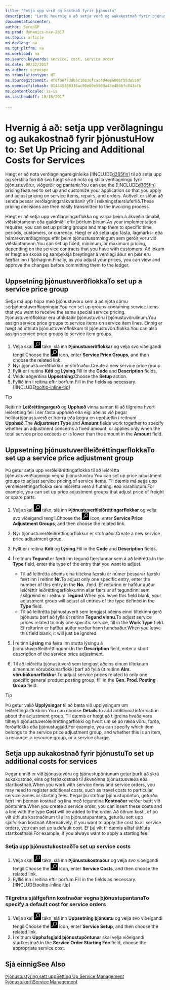 ```yaml
---
title: "Setja upp verð og kostnað fyrir þjónustu"
description: "Lærðu hvernig á að setja verð og aukakostnað fyrir þjónustu."
documentationcenter: 
author: SorenGP
ms.prod: dynamics-nav-2017
ms.topic: article
ms.devlang: na
ms.tgt_pltfrm: na
ms.workload: na
ms.search.keywords: service, cost, service order
ms.date: 08/22/2017
ms.author: sgroespe
ms.translationtype: HT
ms.sourcegitcommit: 4fefaef7380ac10836fcac404eea006f55d8556f
ms.openlocfilehash: 014445360336ac00e00e5569a48e4866fc843afb
ms.contentlocale: is-is
ms.lasthandoff: 10/16/2017

---
```


# <a name="how-to-set-up-pricing-and-additional-costs-for-services"></a><span data-ttu-id="4897f-103">Hvernig á að: setja upp verðlagningu og aukakostnað fyrir þjónustu</span><span class="sxs-lookup"><span data-stu-id="4897f-103">How to: Set Up Pricing and Additional Costs for Services</span></span>
<span data-ttu-id="4897f-104">Hægt er að nota verðlagningareiginleika [!INCLUDE[d365fin](includes/d365fin_md.md)] til að setja upp og sérstilla forritið svo hægt sé að nota og stilla verðlagningu fyrir þjónustuvörur, viðgerðir og pantanir.</span><span class="sxs-lookup"><span data-stu-id="4897f-104">You can use the [!INCLUDE[d365fin](includes/d365fin_md.md)] pricing features to set up and customize your application so that you apply and adjust pricing on service items, repairs, and orders.</span></span> <span data-ttu-id="4897f-105">Auðvelt er síðan að senda þessar verðlagningarákvarðanir yfir í reikningsfærsluferlið.</span><span class="sxs-lookup"><span data-stu-id="4897f-105">These pricing decisions are then easily transmitted to the invoicing process.</span></span>  
  
<span data-ttu-id="4897f-106">Hægt er að setja upp verðlagningarflokka og varpa þeim á ákveðin tímabil, viðskiptamenn eða gjaldmiðil eftir þörfum þínum.</span><span class="sxs-lookup"><span data-stu-id="4897f-106">As your implementation requires, you can set up pricing groups and map them to specific time periods, customers, or currency.</span></span> <span data-ttu-id="4897f-107">Hægt er að setja upp fasta, lágmarks- eða hámarksverðlagningu eftir þeim þjónustusamningum sem gerðir voru við viðskiptamenn.</span><span class="sxs-lookup"><span data-stu-id="4897f-107">You can set up fixed, minimum, or maximum pricing, depending on the service contracts that you have with customers.</span></span> <span data-ttu-id="4897f-108">Að lokum er hægt að skoða og samþykkja breytingar á verðlagi áður en þær eru færðar inn í fjárhaginn.</span><span class="sxs-lookup"><span data-stu-id="4897f-108">Finally, as you adjust your prices, you can view and approve the changes before committing them to the ledger.</span></span>  

## <a name="to-set-up-a-service-price-group"></a><span data-ttu-id="4897f-109">Uppsetning þjónustuverðflokka</span><span class="sxs-lookup"><span data-stu-id="4897f-109">To set up a service price group</span></span>
<span data-ttu-id="4897f-110">Setja má upp hópa með þjónustuvöru sem á að njóta sömu sérþjónustuverðlagningar.</span><span class="sxs-lookup"><span data-stu-id="4897f-110">You can set up groups containing service items that you want to receive the same special service pricing.</span></span> <span data-ttu-id="4897f-111">Þjónustuverðflokkar eru úthlutaðir þjónustuvöru í þjónustuvörulínum.</span><span class="sxs-lookup"><span data-stu-id="4897f-111">You assign service price groups to service items on service item lines.</span></span> <span data-ttu-id="4897f-112">Einnig er hægt að úthluta þjónustuverðflokkum til þjónustuvöruflokka.</span><span class="sxs-lookup"><span data-stu-id="4897f-112">You can also assign service price groups to service item groups.</span></span>  

1. <span data-ttu-id="4897f-113">Velja skal ![Leit að síðu eða skýrslu](media/ui-search/search_small.png "Leit að síðu eða skýrslu táknið") tákn, slá inn **Þjónustuverðflokkar** og velja svo viðeigandi tengil.</span><span class="sxs-lookup"><span data-stu-id="4897f-113">Choose the ![Search for Page or Report](media/ui-search/search_small.png "Search for Page or Report icon") icon, enter **Service Price Groups**, and then choose the related link.</span></span>  
2. <span data-ttu-id="4897f-114">Nýr þjónustuverðflokkur er stofnaður.</span><span class="sxs-lookup"><span data-stu-id="4897f-114">Create a new service price group.</span></span>  
3. <span data-ttu-id="4897f-115">Fyllt er í reitina **Kóti** og **Lýsing**.</span><span class="sxs-lookup"><span data-stu-id="4897f-115">Fill in the **Code** and **Description** fields.</span></span>  
4. <span data-ttu-id="4897f-116">Veldu aðgerðina **Uppsetning**.</span><span class="sxs-lookup"><span data-stu-id="4897f-116">Choose the **Setup** action.</span></span>  
2. <span data-ttu-id="4897f-117">Fyllið inn í reitina eftir þörfum.</span><span class="sxs-lookup"><span data-stu-id="4897f-117">Fill in the fields as necessary.</span></span> [!INCLUDE[tooltip-inline-tip](includes/tooltip-inline-tip_md.md)]  

 > [!Tip]
 > <span data-ttu-id="4897f-118">Reitirnir **Leiðréttingargerð** og **Upphæð** vinna saman til að tilgreina hvort leiðrétting feli í sér fasta upphæð eða eigi aðeins við þegar heildarþjónustuverð er hærra eða lægra en upphæðin í reitnum **Upphæð**.</span><span class="sxs-lookup"><span data-stu-id="4897f-118">The **Adjustment Type** and **Amount** fields work together to specify whether an adjustment concerns a fixed amount, or applies only when the total service price exceeds or is lower than the amount in the **Amount** field.</span></span>  

## <a name="to-set-up-a-service-price-adjustment-group"></a><span data-ttu-id="4897f-119">Uppsetning þjónustuverðleiðréttingarflokka</span><span class="sxs-lookup"><span data-stu-id="4897f-119">To set up a service price adjustment group</span></span>  
<span data-ttu-id="4897f-120">Þú getur setja upp verðleiðréttingaflokka til að leiðrétta þjónustuverðlagningu vegna þjónustuvöru.</span><span class="sxs-lookup"><span data-stu-id="4897f-120">You can set up price adjustment groups to adjust service pricing of service items.</span></span> <span data-ttu-id="4897f-121">Til dæmis má setja upp verðleiðréttingarflokka sem leiðrétta verð á flutningi eða varahlutum.</span><span class="sxs-lookup"><span data-stu-id="4897f-121">For example, you can set up price adjustment groups that adjust price of freight or spare parts.</span></span>  
  
1. <span data-ttu-id="4897f-122">Velja skal ![Leit að síðu eða skýrslu](media/ui-search/search_small.png "Leit að síðu eða skýrslu táknið") tákn, slá inn **Þjónustuverðleiðréttingarflokkar** og velja svo viðeigandi tengil.</span><span class="sxs-lookup"><span data-stu-id="4897f-122">Choose the ![Search for Page or Report](media/ui-search/search_small.png "Search for Page or Report icon") icon, enter **Service Price Adjustment Groups**, and then choose the related link.</span></span>  
2. <span data-ttu-id="4897f-123">Nýr þjónustuverðleiðréttingarflokkur er stofnaður.</span><span class="sxs-lookup"><span data-stu-id="4897f-123">Create a new service price adjustment group.</span></span>  
3. <span data-ttu-id="4897f-124">Fyllt er í reitina **Kóti** og **Lýsing**.</span><span class="sxs-lookup"><span data-stu-id="4897f-124">Fill in the **Code** and **Description** fields.</span></span>  
4. <span data-ttu-id="4897f-125">Í reitnum **Tegund** er færð inn tegund færslunnar sem á að leiðrétta.</span><span class="sxs-lookup"><span data-stu-id="4897f-125">In the **Type** field, enter the type of the entry that you want to adjust.</span></span>  
  
    * <span data-ttu-id="4897f-126">Til að leiðrétta aðeins eina tiltekna færslu er númer þessarar færslu fært inn í reitinn **Nr.**</span><span class="sxs-lookup"><span data-stu-id="4897f-126">To adjust only one specific entry, enter the number of this entry in the **No.**</span></span> <span data-ttu-id="4897f-127">.</span><span class="sxs-lookup"><span data-stu-id="4897f-127">field.</span></span> <span data-ttu-id="4897f-128">Ef reiturinn er hafður auður leiðréttir leiðréttingarflokkurinn allar færslur af tegundinni sem skilgreind er í reitnum **Tegund**.</span><span class="sxs-lookup"><span data-stu-id="4897f-128">When you leave this field blank, your adjustment group will adjust all entries of the type defined in the **Type** field.</span></span>  
    * <span data-ttu-id="4897f-129">Til að leiðrétta þjónustuverð sem tengjast aðeins einni tiltekinni gerð þjónustu þarf að fylla út reitinn **Tegund vinnu**.</span><span class="sxs-lookup"><span data-stu-id="4897f-129">To adjust service prices related to only one specific service, fill in the **Work Type** field.</span></span> <span data-ttu-id="4897f-130">Ef reiturinn er hafður auður verður hann hundsaður.</span><span class="sxs-lookup"><span data-stu-id="4897f-130">When you leave this field blank, it will just be ignored.</span></span>  
  
5. <span data-ttu-id="4897f-131">Í reitinn **Lýsing** má færa inn stutta lýsingu á þjónustuverðleiðréttingunni.</span><span class="sxs-lookup"><span data-stu-id="4897f-131">In the **Description** field, enter a short description of the service price adjustment.</span></span>  
6. <span data-ttu-id="4897f-132">Til að leiðrétta þjónustuverð sem tengjast aðeins einum tilteknum almennum vörubókunarflokki þarf að fylla út reitinn **Alm. vörubókunarflokkur**.</span><span class="sxs-lookup"><span data-stu-id="4897f-132">To adjust service prices related to only one specific general product posting group, fill in the **Gen. Prod. Posting Group** field.</span></span>

> [!Tip]
> <span data-ttu-id="4897f-133">Þú getur valið **Upplýsingar** til að bæta við upplýsingum um leiðréttingarflokkinn.</span><span class="sxs-lookup"><span data-stu-id="4897f-133">You can choose **Details** to add additional information about the adjustment group.</span></span> <span data-ttu-id="4897f-134">Til dæmis er hægt að tilgreina hvaða vara tilheyri þjónustuverðleiðréttingarflokki og hvort um sé að ræða vöru, forða, forðaflokks eða þjónustugjald.</span><span class="sxs-lookup"><span data-stu-id="4897f-134">For example, you can specify which item belongs to the service price adjustment group, and whether this is an item, a resource, a resource group, or a service charge.</span></span>  

## <a name="to-set-up-additional-costs-for-services"></a><span data-ttu-id="4897f-135">Setja upp  aukakostnað fyrir þjónustu</span><span class="sxs-lookup"><span data-stu-id="4897f-135">To set up additional costs for services</span></span>
<span data-ttu-id="4897f-136">Þegar unnið er við þjónustuvöru og þjónustupöntunum getur þurft að skrá aukakostnað, eins og ferðakostnað til ákveðinna þjónustusvæða eða startkostnað.</span><span class="sxs-lookup"><span data-stu-id="4897f-136">When you work with service items and service orders, you may need to register additional costs, such as travel costs to particular service zones or starting fees.</span></span> <span data-ttu-id="4897f-137">Þegar þú stofnar þjónustupöntun, geturðu fært inn þennan kostnað og lína með tegundina **Kostnaður** verður bætt við pöntunina.</span><span class="sxs-lookup"><span data-stu-id="4897f-137">When you create a service order, you can insert these costs and a line with the type **Cost** will be added to the order.</span></span> <span data-ttu-id="4897f-138">Að öðrum kosti, ef þú vilt úthluta kostnaðinum til allra þjónustupantana, geturðu sett upp sjálfvirkan kostnað.</span><span class="sxs-lookup"><span data-stu-id="4897f-138">Alternatively, if you want to apply the cost to all service orders, you can set up a default cost.</span></span> <span data-ttu-id="4897f-139">Ef þú vilt til dæmis alltaf úthluta startkostnaði.</span><span class="sxs-lookup"><span data-stu-id="4897f-139">For example, if you always want to apply a starting fee.</span></span>
  
### <a name="to-set-up-service-costs"></a><span data-ttu-id="4897f-140">Setja upp þjónustukostnað</span><span class="sxs-lookup"><span data-stu-id="4897f-140">To set up service costs</span></span>
1. <span data-ttu-id="4897f-141">Velja skal ![Leit að síðu eða skýrslu](media/ui-search/search_small.png "Leit að síðu eða skýrslu táknið") tákn, slá inn **Þjónustukostnaður** og velja svo viðeigandi tengil.</span><span class="sxs-lookup"><span data-stu-id="4897f-141">Choose the ![Search for Page or Report](media/ui-search/search_small.png "Search for Page or Report icon") icon, enter **Service Costs**, and then choose the related link.</span></span> 
2. <span data-ttu-id="4897f-142">Fyllið inn í reitina eftir þörfum.</span><span class="sxs-lookup"><span data-stu-id="4897f-142">Fill in the fields as necessary.</span></span> [!INCLUDE[tooltip-inline-tip](includes/tooltip-inline-tip_md.md)]  

### <a name="to-specify-a-default-cost-for-service-orders"></a><span data-ttu-id="4897f-143">Tilgreina sjálfgefinn kostnaðar vegna þjónustupantana</span><span class="sxs-lookup"><span data-stu-id="4897f-143">To specify a default cost for service orders</span></span>
1. <span data-ttu-id="4897f-144">Velja skal ![Leit að síðu eða skýrslu](media/ui-search/search_small.png "Leit að síðu eða skýrslu táknið") tákn, slá inn **Uppsetning þjónustu** og velja svo viðeigandi tengil.</span><span class="sxs-lookup"><span data-stu-id="4897f-144">Choose the ![Search for Page or Report](media/ui-search/search_small.png "Search for Page or Report icon") icon, enter **Service Setup**, and then choose the related link.</span></span> 
2. <span data-ttu-id="4897f-145">Í reitnum **Upphafsgjald þjónustupöntunar** skal velja viðeigandi startkostnað.</span><span class="sxs-lookup"><span data-stu-id="4897f-145">In the **Service Order Starting Fee** field, choose the appropriate service cost.</span></span>

## <a name="see-also"></a><span data-ttu-id="4897f-146">Sjá einnig</span><span class="sxs-lookup"><span data-stu-id="4897f-146">See Also</span></span>
[<span data-ttu-id="4897f-147">Þjónustustýring sett upp</span><span class="sxs-lookup"><span data-stu-id="4897f-147">Setting Up Service Management</span></span>](service-setup-service.md)  
[<span data-ttu-id="4897f-148">Þjónustukerfi</span><span class="sxs-lookup"><span data-stu-id="4897f-148">Service Management</span></span>](service-service.md)  

